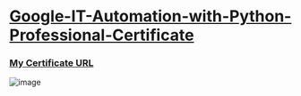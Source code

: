 # [Google-IT-Automation-with-Python-Professional-Certificate](https://www.coursera.org/professional-certificates/google-it-automation)

### [My Certificate URL](https://coursera.org/share/66f9ffae04db1924be856544492eb4ae)

![image](https://user-images.githubusercontent.com/98630446/156115037-6bfa4bde-f158-41e9-916c-0230aacce2eb.png)
